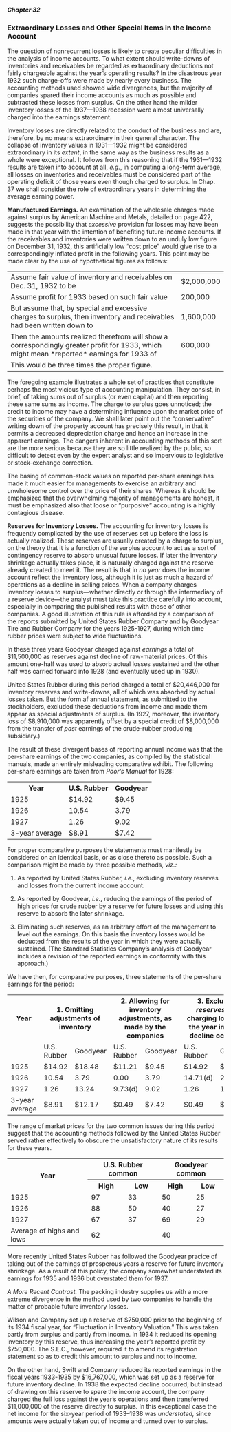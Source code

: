 ##### Chapter 32

### Extraordinary Losses and Other Special Items in the Income Account

The question of nonrecurrent losses is likely to create peculiar difficulties in the analysis of income accounts. To what extent should write-downs of inventories and receivables be regarded as extraordinary deductions not fairly chargeable against the year’s operating results? In the disastrous year 1932 such charge-offs were made by nearly every business. The accounting methods used showed wide divergences, but the majority of companies spared their income accounts as much as possible and subtracted these losses from surplus. On the other hand the milder inventory losses of the 1937—1938 recession were almost universally charged into the earnings statement.

Inventory losses are directly related to the conduct of the business and are, therefore, by no means extraordinary in their general character. The collapse of inventory values in 1931—1932 might be considered extraordinary in its *extent*, in the same way as the business results as a whole were exceptional. It follows from this reasoning that if the 1931—1932 results are taken into account at all, *e.g.*, in computing a long-term average, all losses on inventories and receivables must be considered part of the operating deficit of those years even though charged to surplus. In Chap. 37 we shall consider the role of extraordinary years in determining the average earning power.

**Manufactured Earnings.** An examination of the wholesale charges made against surplus by American Machine and Metals, detailed on page 422, suggests the possibility that *excessive* provision for losses may have been made in that year with the intention of benefiting future income accounts. If the receivables and inventories were written down to an unduly low figure on December 31, 1932, this artificially low “cost price” would give rise to a correspondingly inflated profit in the following years. This point may be made clear by the use of hypothetical figures as follows:

<table>
  <tr>
    <td>Assume fair value of inventory and receivables on Dec. 31, 1932 to be</td>
    <td>$2,000,000</td>
  </tr>
  <tr>
    <td>Assume profit for 1933 based on such fair value</td>
    <td>200,000</td>
  </tr>
  <tr>
    <td>But assume that, by special and excessive charges to surplus, then inventory and receivables had been written down to</td>
    <td>1,600,000</td>
  </tr>
  <tr>
    <td>Then the amounts realized therefrom will show a correspondingly greater profit for 1933, which might mean *reported* earnings for 1933 of</td>
    <td>600,000</td>
  </tr>
  <tr>
    <td>This would be three times the proper figure.</td>
    <td>&nbsp;</td>
  </tr>
</table>

The foregoing example illustrates a whole set of practices that constitute perhaps the most vicious type of accounting manipulation. They consist, in brief, of taking sums out of surplus (or even capital) and then reporting these same sums as income. The charge to surplus goes unnoticed; the credit to income may have a determining influence upon the market price of the securities of the company. We shall later point out the “conservative” writing down of the property account has precisely this result, in that it permits a decreased depreciation charge and hence an increase in the apparent earnings. The dangers inherent in accounting methods of this sort are the more serious because they are so little realized by the public, so difficult to detect even by the expert analyst and so impervious to legislative or stock-exchange correction.

The basing of common-stock values on reported per-share earnings has made it much easier for managements to exercise an arbitrary and unwholesome control over the price of their shares. Whereas it should be emphasized that the overwhelming majority of managements are honest, it must be emphasized also that loose or “purposive” accounting is a highly contagious disease.

**Reserves for Inventory Losses.** The accounting for inventory losses is frequently complicated by the use of reserves set up before the loss is actually realized. These reserves are usually created by a charge to surplus, on the theory that it is a function of the surplus account to act as a sort of contingency reserve to absorb unusual future losses. If later the inventory shrinkage actually takes place, it is naturally charged against the reserve already created to meet it. The result is that in *no year* does the income account reflect the inventory loss, although it is just as much a hazard of operations as a decline in selling prices. When a company charges inventory losses to surplus—whether directly or through the intermediary of a reserve device—the analyst must take this practice carefully into account, especially in comparing the published results with those of other companies. A good illustration of this rule is afforded by a comparison of the reports submitted by United States Rubber Company and by Goodyear Tire and Rubber Company for the years 1925-1927, during which time rubber prices were subject to wide fluctuations.

In these three years Goodyear charged against *earnings* a total of $11,500,000 as reserves against decline of raw-material prices. Of this amount one-half was used to absorb actual losses sustained and the other half was carried forward into 1928 (and eventually used up in 1930).

United States Rubber during this period charged a total of $20,446,000 for inventory reserves and write-downs, all of which was absorbed by actual losses taken. But the form af annual statement, as submitted to the stockholders, excluded these deductions from income and made them appear as special adjustments of surplus. (In 1927, moreover, the inventory loss of $8,910,000 was apparently offset by a special credit of $8,000,000 from the transfer of *past* earnings of the crude-rubber producing subsidiary.)

The result of these divergent bases of reporting annual income was that the per-share earnings of the two companies, as compiled by the statistical manuals, made an entirely misleading comparative exhibit. The following per-share earnings are taken from *Poor’s Manual* for 1928:

<table>
  <tr>
    <th>Year</th>
    <th>U.S. Rubber</th>
    <th>Goodyear</th>
  </tr>
  <tr>
    <td>1925</td>
    <td>$14.92</td>
    <td>$9.45</td>
  </tr>
  <tr>
    <td>1926</td>
    <td>10.54</td>
    <td>3.79</td>
  </tr>
  <tr>
    <td>1927</td>
    <td>1.26</td>
    <td>9.02</td>
  </tr>
  <tr>
    <td>3-year average</td>
    <td>$8.91</td>
    <td>$7.42</td>
  </tr>
</table>

For proper comparative purposes the statements must manifestly be considered on an identical basis, or as close thereto as possible. Such a comparison might be made by three possible methods, *viz.:*

1. As reported by United States Rubber, *i.e.*, excluding inventory reserves and losses from the current income account.

2. As reported by Goodyear, *i.e.*, reducing the earnings of the period of high prices for crude rubber by a reserve for future losses and using this reserve to absorb the later shrinkage.

3. Eliminating such reserves, as an arbitrary effort of the management to level out the earnings. On this basis the inventory losses would be deducted from the results of the year in which they were actually sustained. (The Standard Statistics Company’s analysis of Goodyear includes a revision of the reported earnings in conformity with this approach.)

  We have then, for comparative purposes, three statements of the per-share earnings for the period:

  <table>
    <tr>
      <th>Year</th>
      <th colspan="2">1. Omitting adjustments of inventory</th>
      <th colspan="2">2. Allowing for inventory adjustments, as made by the companies</th>
      <th colspan="2">3. Excluding <i>reserves</i> and charging losses to the year in which decline occurred</th>
    </tr>
    <tr>
      <td>&nbsp;</td>
      <td>U.S. Rubber</td>
      <td>Goodyear</td>
      <td>U.S. Rubber</td>
      <td>Goodyear</td>
      <td>U.S. Rubber</td>
      <td>Goodyear</td>
    </tr>
    <tr>
      <td>1925</td>
      <td>$14.92</td>
      <td>$18.48</td>
      <td>$11.21</td>
      <td>$9.45</td>
      <td>$14.92</td>
      <td>$18.48</td>
    </tr>
    <tr>
      <td>1926</td>
      <td>10.54</td>
      <td>3.79</td>
      <td>0.00</td>
      <td>3.79</td>
      <td>14.71(d)</td>
      <td>2.53(d)</td>
    </tr>
    <tr>
      <td>1927</td>
      <td>1.26</td>
      <td>13.24</td>
      <td>9.73(d)</td>
      <td>9.02</td>
      <td>1.26</td>
      <td>13.24</td>
    </tr>
    <tr>
      <td>3-year average</td>
      <td>$8.91</td>
      <td>$12.17</td>
      <td>$0.49</td>
      <td>$7.42</td>
      <td>$0.49</td>
      <td>$9.73</td>
    </tr>
  </table>

The range of market prices for the two common issues during this period suggest that the accounting methods followed by the United States Rubber served rather effectively to obscure the unsatisfactory nature of its results for these years.

<table>
  <tr>
    <th rowspan="2">Year</th>
    <th colspan="2"> U.S. Rubber common</th>
    <th colspan="2"> Goodyear common</th>
  </tr>
  <tr>
    <th>High</th>
    <th>Low</th>
    <th>High</th>
    <th>Low</th>
  </tr>
  <tr>
    <td>1925</td>
    <td>97</td>
    <td>33</td>
    <td>50</td>
    <td>25</td>
  </tr>
  <tr>
    <td>1926</td>
    <td>88</td>
    <td>50</td>
    <td>40</td>
    <td>27</td>
  </tr>
  <tr>
    <td>1927</td>
    <td>67</td>
    <td>37</td>
    <td>69</td>
    <td>29</td>
  </tr>
  <tr>
    <td>Average of highs and lows</td>
    <td colspan="2">62</td>
    <td colspan="2">40</td>
  </tr>
</table>

More recently United States Rubber has followed the Goodyear pracice of taking out of the earnings of prosperous years a reserve for future inventory shrinkage. As a result of this policy, the company somewhat understated its earnings for 1935 and 1936 but overstated them for 1937.

*A More Recent Contrast.* The packing industry supplies us with a more extreme divergence in the method used by two companies to handle the matter of probable future inventory losses.

Wilson and Company set up a reserve of $750,000 prior to the beginning of its 1934 fiscal year, for “Fluctuation in Inventory Valuation.” This was taken partly from surplus and partly from income. In 1934 it reduced its opening inventory by this reserve, thus increasing the year’s reported profit by $750,000. The S.E.C., however, required it to amend its registration statement so as to credit this amount to surplus and not to income.

On the other hand, Swift and Company reduced its reported earnings in the fiscal years 1933-1935 by $16,767,000, which was set up as a reserve for future inventory decline. In 1938 the expected decline occurred; but instead of drawing on this reserve to spare the income account, the company charged the full loss against the year’s operations and then transferred $11,000,000 of the reserve directly to surplus. In this exceptional case the net income for the six-year period of 1933–1938 was *understated,* since amounts were actually taken out of income and turned over to surplus.
